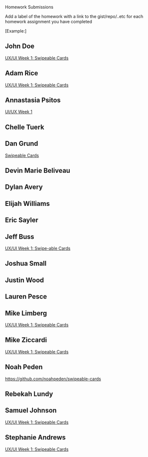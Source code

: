 Homework Submissions

Add a label of the homework with a link to the gist/repo/..etc for each homework assignment you have completed

[Example:]
## John Doe
[UX/UI Week 1: Swipeable Cards](https://github.com/johndoe/swipeable-cards)  

## Adam Rice
[UX/UI Week 1: Swipeable Cards](https://github.com/adam-rice/javascript-swipeable-cards)

## Annastasia Psitos
[UI/UX Week 1](https://github.com/apsitos/UI-UXpractice)

## Chelle Tuerk

## Dan Grund
[Swipeable Cards](https://github.com/DanGrund/Swipeable-Cards)
## Devin Marie Beliveau

## Dylan Avery

## Elijah Williams

## Eric Sayler

## Jeff Buss

[UX/UI Week 1: Swipe-able Cards](https://github.com/JeffBuss/ui-elements)

## Joshua Small

## Justin Wood

## Lauren Pesce

## Mike Limberg
[UX/UI Week 1: Swipeable Cards](https://github.com/mlimberg/ux-ui-challenges/tree/master/swipeable-cards)

## Mike Ziccardi
[UX/UI Week 1: Swipeable Cards](https://github.com/mziccardi/swipe-cards)
## Noah Peden
https://github.com/noahpeden/swipeable-cards

## Rebekah Lundy

## Samuel Johnson
[UX/UI Week 1: Swipeable Cards](https://github.com/sljohnson32/swipeable-cards)

## Stephanie Andrews
[UX/UI Week 1: Swipeable Cards](https://github.com/StephanieEA/ui-element-samples/tree/gh-pages/swipeable-cards)
